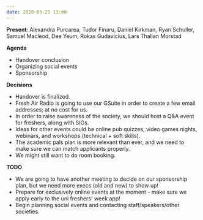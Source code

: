 ```yaml
---
date: 2020-05-25 13:00
---
```

**Present**:
Alexandra Purcarea, Tudor Finaru, Daniel Kirkman, Ryan Schuller, Samuel Macleod, Dee Yeum, Rokas Gudavicius, Lars Thalian Morstad

**Agenda**
* Handover conclusion
* Organizing social events
* Sponsorship

**Decisions** 
* Handover is finalized.
* Fresh Air Radio is going to use our GSuite in order to create a few email addresses; at no cost for us.
* In order to raise awareness of the society, we should host a Q&A event for freshers, along with SIGs.
* Ideas for other events could be online pub quizzes, video games nights, webinars, and workshops (technical + soft skills).
* The academic pals plan is more relevant than ever, and we need to make sure we can match applicants properly.
* We might still want to do room booking.

**TODO**
* We are going to have another meeting to decide on our sponsorship plan, but we need more execs (old and new) to show up!
* Prepare for exclusively online events at the moment - make sure we apply early to the uni freshers' week app!
* Begin planning social events and contacting staff/speakers/other societies.
